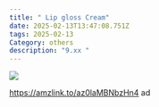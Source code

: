 ```yaml
---
title: " Lip gloss Cream"
date: 2025-02-13T13:47:08.751Z
tags: 2025-02-13
Category: others
description: "9.xx "
---
```

<!--StartFragment-->

![](https://m.media-amazon.com/images/I/51I8lkNfl-L._SL1100_.jpg)

<!--StartFragment-->

https://amzlink.to/az0laMBNbzHn4 ad

<!--EndFragment-->